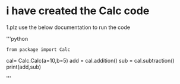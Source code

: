 # i have created the Calc code

1.plz use the below documentation to run the code


'''python


    from package import Calc
  
cal= Calc.Calc(a=10,b=5)
add = cal.addition()
sub = cal.subtraction()
print(add,sub)


'''